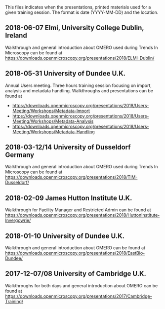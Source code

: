 This files indicates when the presentations, printed materials
used for a given training session.
The format is date (YYYY-MM-DD) and the location.

2018-06-07 Elmi, University College Dublin, Ireland
---------------------------------------------------
Walkthrough and general introduction about OMERO used during Trends In Microscopy
can be found at https://downloads.openmicroscopy.org/presentations/2018/ELMI-Dublin/

2018-05-31 University of Dundee U.K.
------------------------------------
Annual Users meeting. Three hours training session focusing on import,
analysis and metadata handling.
Walkthroughs and presentations can be found at
 * https://downloads.openmicroscopy.org/presentations/2018/Users-Meeting/Workshops/Metadata-Import
 * https://downloads.openmicroscopy.org/presentations/2018/Users-Meeting/Workshops/Metadata-Analysis
 * https://downloads.openmicroscopy.org/presentations/2018/Users-Meeting/Workshops/Metadata-Handling


2018-03-12/14 University of Dusseldorf Germany
----------------------------------------------
Walkthrough and general introduction about OMERO used during Trends In Microscopy
can be found at https://downloads.openmicroscopy.org/presentations/2018/TIM-Dusseldorf/

2018-02-09 James Hutton Institute U.K.
--------------------------------------
Walkthrough for Facility Manager and Restricted Admin
can be found at https://downloads.openmicroscopy.org/presentations/2018/HuttonInstitute-Invergowrie/

2018-01-10 University of Dundee U.K.
------------------------------------
Walkthrough and general introduction about OMERO
can be found at https://downloads.openmicroscopy.org/presentations/2018/EastBio-Dundee/

2017-12-07/08 University of Cambridge U.K.
------------------------------------------
Walkthroughs for both days and general introduction about OMERO
can be found at https://downloads.openmicroscopy.org/presentations/2017/Cambridge-Training/
